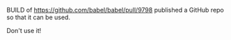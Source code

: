 BUILD of https://github.com/babel/babel/pull/9798 published a GitHub repo so that it can be used.

Don't use it!